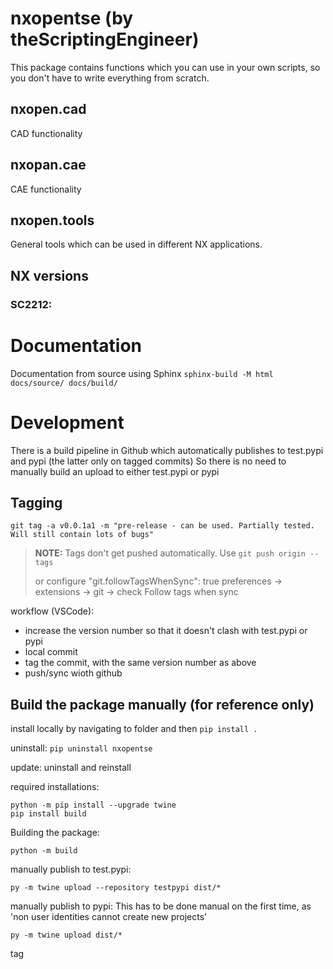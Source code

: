 # nxopentse (by theScriptingEngineer)
This package contains functions which you can use in your own scripts, so you don't have to write everything from scratch.

## nxopen.cad
CAD functionality


## nxopan.cae
CAE functionality


## nxopen.tools
General tools which can be used in different NX applications.


## NX versions
### SC2212:


# Documentation
Documentation from source using Sphinx
```sphinx-build -M html docs/source/ docs/build/```

# Development
There is a build pipeline in Github which automatically publishes to test.pypi and pypi (the latter only on tagged commits)
So there is no need to manually build an upload to either test.pypi or pypi

## Tagging
``` git tag -a v0.0.1a1 -m "pre-release - can be used. Partially tested. Will still contain lots of bugs" ```
> **NOTE:** Tags don't get pushed automatically. Use ```git push origin --tags```
> 
> 
> or configure "git.followTagsWhenSync": true
> preferences -> extensions -> git -> check Follow tags when sync

workflow (VSCode):
  - increase the version number so that it doesn't clash with test.pypi or pypi
  - local commit
  - tag the commit, with the same version number as above
  - push/sync wioth github


## Build the package manually (for reference only)
install locally by navigating to folder and then
```pip install .```

uninstall:
```pip uninstall nxopentse```

update: uninstall and reinstall

required installations:
```
python -m pip install --upgrade twine
pip install build
```

Building the package:
```
python -m build
```

manually publish to test.pypi:
```
py -m twine upload --repository testpypi dist/*
```

manually publish to pypi:
This has to be done manual on the first time, as 'non user identities cannot create new projects'
```
py -m twine upload dist/*
```

tag 
